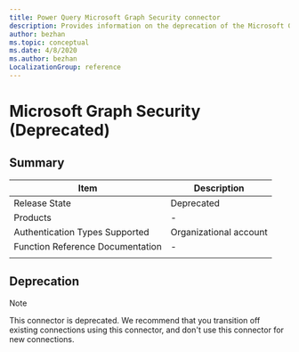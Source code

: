 ```yaml
---
title: Power Query Microsoft Graph Security connector
description: Provides information on the deprecation of the Microsoft Graph Security connector.
author: bezhan
ms.topic: conceptual
ms.date: 4/8/2020
ms.author: bezhan
LocalizationGroup: reference
---
```


# Microsoft Graph Security (Deprecated)
 
## Summary

| Item | Description |
| ---- | ----------- |
| Release State | Deprecated |
| Products | - |
| Authentication Types Supported | Organizational account |
| Function Reference Documentation | - |
| | |

## Deprecation

> [!NOTE]
> This connector is deprecated. We recommend that you transition off existing connections using this connector, and don't use this connector for new connections.
